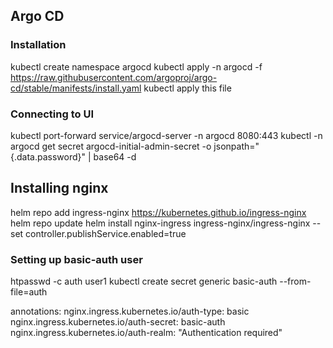 ## Argo CD

### Installation

kubectl create namespace argocd
kubectl apply -n argocd -f https://raw.githubusercontent.com/argoproj/argo-cd/stable/manifests/install.yaml
kubectl apply this file

### Connecting to UI

kubectl port-forward service/argocd-server -n argocd 8080:443
kubectl -n argocd get secret argocd-initial-admin-secret -o jsonpath="{.data.password}" | base64 -d

## Installing nginx

helm repo add ingress-nginx https://kubernetes.github.io/ingress-nginx
helm repo update
helm install nginx-ingress ingress-nginx/ingress-nginx --set controller.publishService.enabled=true

### Setting up basic-auth user

htpasswd -c auth user1
kubectl create secret generic basic-auth --from-file=auth

annotations:
nginx.ingress.kubernetes.io/auth-type: basic
nginx.ingress.kubernetes.io/auth-secret: basic-auth
nginx.ingress.kubernetes.io/auth-realm: "Authentication required"
